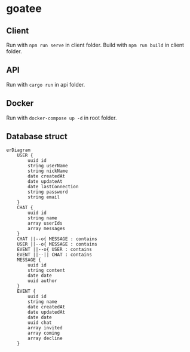 # goatee

## Client

Run with `npm run serve` in client folder.
Build with `npm run build` in client folder.

## API

Run with `cargo run` in api folder.

## Docker

Run with `docker-compose up -d` in root folder.

## Database struct

```mermaid
erDiagram
    USER {
        uuid id
        string userName
        string nickName
        date createdAt
        date updateAt
        date lastConnection
        string password
        string email
    }
    CHAT {
        uuid id
        string name
        array userIds
        array messages
    }
    CHAT ||--o{ MESSAGE : contains
    USER ||--o{ MESSAGE : contains
    EVENT ||--o{ USER : contains
    EVENT ||--|| CHAT : contains
    MESSAGE {
        uuid id
        string content
        date date
        uuid author
    }
    EVENT {
        uuid id
        string name
        date createdAt
        date updatedAt
        date date
        uuid chat
        array invited
        array coming
        array decline
    }
```
